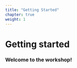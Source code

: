 ```yaml
---
title: "Getting Started"
chapter: true
weight: 1
---
```


# Getting started

### Welcome to the workshop!

